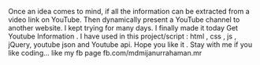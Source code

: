 Once an idea comes to mind, if all the information can be extracted from a video link on YouTube. 
Then dynamically present a YouTube channel to another website. 
I kept trying for many days. I finally made it today
Get Youtube Information . 
I have used in this project/script : html , css , js , jQuery, youtube json and Youtube api. 
Hope you like it . Stay with me if you like coding...
like my fb page 
fb.com/mdmijanurrahaman.mr
